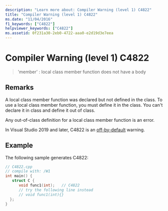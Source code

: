 ```yaml
---
description: "Learn more about: Compiler Warning (level 1) C4822"
title: "Compiler Warning (level 1) C4822"
ms.date: "11/04/2016"
f1_keywords: ["C4822"]
helpviewer_keywords: ["C4822"]
ms.assetid: 0f231a30-2eb0-4722-aaa0-e2d19d3e7eea
---
```

# Compiler Warning (level 1) C4822

> 'member' : local class member function does not have a body

## Remarks

A local class member function was declared but not defined in the class. To use a local class member function, you must define it in the class. You can't declare it in class and define it out of class.

Any out-of-class definition for a local class member function is an error.

In Visual Studio 2019 and later, C4822 is an [off-by-default](../../preprocessor/compiler-warnings-that-are-off-by-default.md) warning.

## Example

The following sample generates C4822:

```cpp
// C4822.cpp
// compile with: /W1
int main() {
   struct C {
      void func1(int);   // C4822
      // try the following line instead
      // void func1(int){}
  };
}
```
